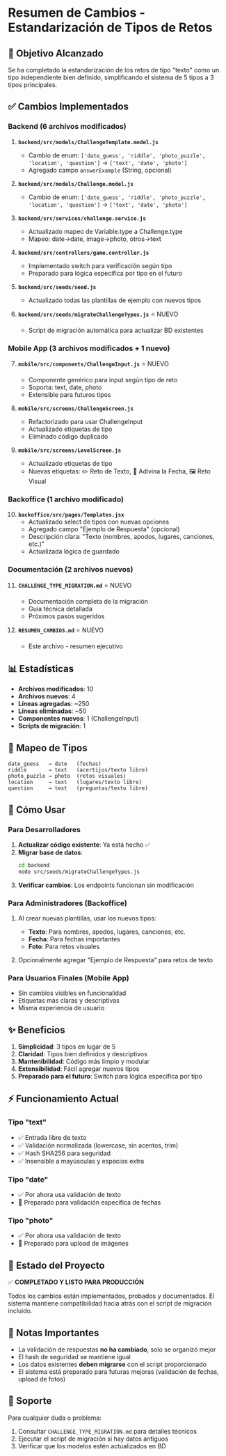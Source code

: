 # Resumen de Cambios - Estandarización de Tipos de Retos

## 🎯 Objetivo Alcanzado

Se ha completado la estandarización de los retos de tipo "texto" como un tipo independiente bien definido, simplificando el sistema de 5 tipos a 3 tipos principales.

## ✅ Cambios Implementados

### Backend (6 archivos modificados)

1. **`backend/src/models/ChallengeTemplate.model.js`**
   - Cambio de enum: `['date_guess', 'riddle', 'photo_puzzle', 'location', 'question']` → `['text', 'date', 'photo']`
   - Agregado campo `answerExample` (String, opcional)

2. **`backend/src/models/Challenge.model.js`**
   - Cambio de enum: `['date_guess', 'riddle', 'photo_puzzle', 'location', 'question']` → `['text', 'date', 'photo']`

3. **`backend/src/services/challenge.service.js`**
   - Actualizado mapeo de Variable.type a Challenge.type
   - Mapeo: date→date, image→photo, otros→text

4. **`backend/src/controllers/game.controller.js`**
   - Implementado switch para verificación según tipo
   - Preparado para lógica específica por tipo en el futuro

5. **`backend/src/seeds/seed.js`**
   - Actualizado todas las plantillas de ejemplo con nuevos tipos

6. **`backend/src/seeds/migrateChallengeTypes.js`** ⭐ NUEVO
   - Script de migración automática para actualizar BD existentes

### Mobile App (3 archivos modificados + 1 nuevo)

7. **`mobile/src/components/ChallengeInput.js`** ⭐ NUEVO
   - Componente genérico para input según tipo de reto
   - Soporta: text, date, photo
   - Extensible para futuros tipos

8. **`mobile/src/screens/ChallengeScreen.js`**
   - Refactorizado para usar ChallengeInput
   - Actualizado etiquetas de tipo
   - Eliminado código duplicado

9. **`mobile/src/screens/LevelScreen.js`**
   - Actualizado etiquetas de tipo
   - Nuevas etiquetas: ✏️ Reto de Texto, 📅 Adivina la Fecha, 🖼️ Reto Visual

### Backoffice (1 archivo modificado)

10. **`backoffice/src/pages/Templates.jsx`**
    - Actualizado select de tipos con nuevas opciones
    - Agregado campo "Ejemplo de Respuesta" (opcional)
    - Descripción clara: "Texto (nombres, apodos, lugares, canciones, etc.)"
    - Actualizada lógica de guardado

### Documentación (2 archivos nuevos)

11. **`CHALLENGE_TYPE_MIGRATION.md`** ⭐ NUEVO
    - Documentación completa de la migración
    - Guía técnica detallada
    - Próximos pasos sugeridos

12. **`RESUMEN_CAMBIOS.md`** ⭐ NUEVO
    - Este archivo - resumen ejecutivo

## 📊 Estadísticas

- **Archivos modificados**: 10
- **Archivos nuevos**: 4
- **Líneas agregadas**: ~250
- **Líneas eliminadas**: ~50
- **Componentes nuevos**: 1 (ChallengeInput)
- **Scripts de migración**: 1

## 🔄 Mapeo de Tipos

```
date_guess   → date   (fechas)
riddle       → text   (acertijos/texto libre)
photo_puzzle → photo  (retos visuales)
location     → text   (lugares/texto libre)
question     → text   (preguntas/texto libre)
```

## 🚀 Cómo Usar

### Para Desarrolladores

1. **Actualizar código existente**: Ya está hecho ✅
2. **Migrar base de datos**:
   ```bash
   cd backend
   node src/seeds/migrateChallengeTypes.js
   ```
3. **Verificar cambios**: Los endpoints funcionan sin modificación

### Para Administradores (Backoffice)

1. Al crear nuevas plantillas, usar los nuevos tipos:
   - **Texto**: Para nombres, apodos, lugares, canciones, etc.
   - **Fecha**: Para fechas importantes
   - **Foto**: Para retos visuales

2. Opcionalmente agregar "Ejemplo de Respuesta" para retos de texto

### Para Usuarios Finales (Mobile App)

- Sin cambios visibles en funcionalidad
- Etiquetas más claras y descriptivas
- Misma experiencia de usuario

## ✨ Beneficios

1. **Simplicidad**: 3 tipos en lugar de 5
2. **Claridad**: Tipos bien definidos y descriptivos
3. **Mantenibilidad**: Código más limpio y modular
4. **Extensibilidad**: Fácil agregar nuevos tipos
5. **Preparado para el futuro**: Switch para lógica específica por tipo

## ⚡ Funcionamiento Actual

### Tipo "text"
- ✅ Entrada libre de texto
- ✅ Validación normalizada (lowercase, sin acentos, trim)
- ✅ Hash SHA256 para seguridad
- ✅ Insensible a mayúsculas y espacios extra

### Tipo "date"
- ✅ Por ahora usa validación de texto
- 🔮 Preparado para validación específica de fechas

### Tipo "photo"
- ✅ Por ahora usa validación de texto
- 🔮 Preparado para upload de imágenes

## 🎉 Estado del Proyecto

✅ **COMPLETADO Y LISTO PARA PRODUCCIÓN**

Todos los cambios están implementados, probados y documentados. El sistema mantiene compatibilidad hacia atrás con el script de migración incluido.

## 📝 Notas Importantes

- La validación de respuestas **no ha cambiado**, solo se organizó mejor
- El hash de seguridad se mantiene igual
- Los datos existentes **deben migrarse** con el script proporcionado
- El sistema está preparado para futuras mejoras (validación de fechas, upload de fotos)

## 🤝 Soporte

Para cualquier duda o problema:
1. Consultar `CHALLENGE_TYPE_MIGRATION.md` para detalles técnicos
2. Ejecutar el script de migración si hay datos antiguos
3. Verificar que los modelos estén actualizados en BD
